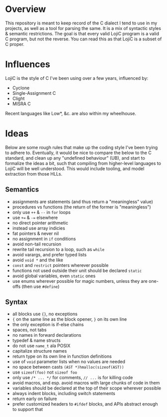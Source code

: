 # Overview

This repository is meant to keep record of the C dialect I tend to use in my projects, as well as
a tool for parsing the same. It is a mix of syntactic styles & semantic restrictions. The goal is
that every valid LojiC program is a valid C program, but not the reverse. You can read this as that
LojiC is a subset of C proper.

# Influences

LojiC is the style of C I've been using over a few years, influenced by:

- Cyclone
- Single-Assignment C
- Clight
- MISRA C

Recent languages like Low\*, &c. are also within my wheelhouse.

# Ideas

Below are some rough rules that make up the coding style I've been trying to adhere to. Eventually,
it would be nice to compare the below to the C standard, and clean up any "undefined behaviour" (UB),
and start to formalize the ideas a bit, such that compiling from higher-level languages to LojiC will
be well understood. This would include tooling, and model extraction from those HLLs.

## Semantics

- assignments are statements (and thus return a "meaningless" value)
- procedures vs functions (the return of the former is "meaningless")
- only use `++` & `--` in `for` loops
- use `+=` & `-=` elsewhere
- no direct pointer arithmetic
- instead use array indicies
- fat pointers & never nil
- no assignment in `if` conditions
- avoid non-tail recursion
- rewrite tail recursion to a loop, such as `while`
- avoid varargs, and prefer typed lists
- avoid `void *` and the like
- `const` and `restrict` pointers wherever possible
- functions not used outside their unit should be declared `static`
- avoid global variables, even `static` ones
- use enums wherever possible for magic numbers, unless they are one-offs (then use `#define`)

## Syntax

- all blocks use `{}`, no exceptions
- `{` on the same line as the block opener, `}` on its own line
- the only exception is if-else chains
- spaces, not tabs
- no names in forward declarations
- typedef & name structs
- do not use `name_t` ala POSIX
- capitalize structure names
- return type on its own line in function definitions
- use of `void` parameter lists when no values are needed
- no space between casts `(AST *)hmalloc(sizeof(AST))`
- use `sizeof(foo)` not `sizeof foo`
- only use `/* ... */` for comments, `// ...` is for killing code
- avoid macros, and esp. avoid macros with large chunks of code in them
- variables should be declared at the top of their scope wherever possible
- always indent blocks, including switch statements
- return early on failure
- prefer customized headers to `#ifdef` blocks, and APIs abstract enough to support that
